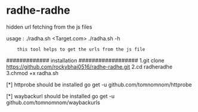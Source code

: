 # radhe-radhe
hidden url fetching from the js files 

usage : ./radha.sh <Target.com>
        ./radha.sh -h
        
        this tool helps to get the urls from the js file
        
        
#############   installation ##################
1.git clone https://github.com/rockybhai0516/radhe-radhe.git
2.cd radheradhe
3.chmod +x radha.sh 

[*] httprobe should be installed 
 go get -u github.com/tomnomnom/httprobe

[*] waybackurl should be installed
    go get -u github.com/tomnomnom/waybackurls
    
   
